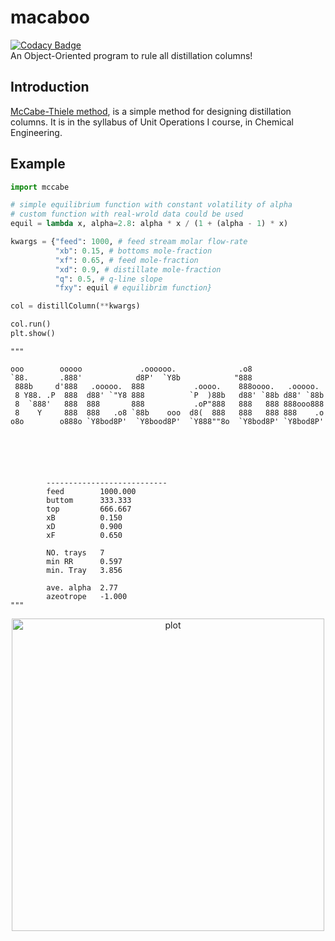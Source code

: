 # macaboo
[![Codacy Badge](https://app.codacy.com/project/badge/Grade/8eac61e7edde444ba1855ffef2ecbc50)](https://www.codacy.com/gh/314arhaam/macaboo/dashboard?utm_source=github.com&amp;utm_medium=referral&amp;utm_content=314arhaam/macaboo&amp;utm_campaign=Badge_Grade)  
An Object-Oriented program to rule all distillation columns!

## Introduction
[McCabe-Thiele method](https://en.wikipedia.org/wiki/McCabe%E2%80%93Thiele_method), is a simple method for designing distillation columns. It is in the syllabus of Unit Operations I course, in Chemical Engineering.

## Example
```python
import mccabe

# simple equilibrium function with constant volatility of alpha
# custom function with real-wrold data could be used
equil = lambda x, alpha=2.8: alpha * x / (1 + (alpha - 1) * x)

kwargs = {"feed": 1000, # feed stream molar flow-rate
          "xb": 0.15, # bottoms mole-fraction
          "xf": 0.65, # feed mole-fraction
          "xd": 0.9, # distillate mole-fraction
          "q": 0.5, # q-line slope
          "fxy": equil # equilibrim function}

col = distillColumn(**kwargs)

col.run()
plt.show()
```
```
"""

ooo        ooooo             .oooooo.              .o8
`88.       .888'            d8P'  `Y8b            "888
 888b     d'888   .ooooo.  888           .oooo.    888oooo.   .ooooo.
 8 Y88. .P  888  d88' `"Y8 888          `P  )88b   d88' `88b d88' `88b
 8  `888'   888  888       888           .oP"888   888   888 888ooo888
 8    Y     888  888   .o8 `88b    ooo  d8(  888   888   888 888    .o
o8o        o888o `Y8bod8P'  `Y8bood8P'  `Y888""8o  `Y8bod8P' `Y8bod8P'






        ---------------------------
        feed        1000.000
        buttom      333.333
        top         666.667
        xB          0.150
        xD          0.900
        xF          0.650

        NO. trays   7
        min RR      0.597
        min. Tray   3.856

        ave. alpha  2.77
        azeotrope   -1.000
"""
```

<p align="center">
  <img src="https://github.com/314arhaam/macaboo/blob/main/McCabe-Thiele.png" width="500" title="plot">
</p>
